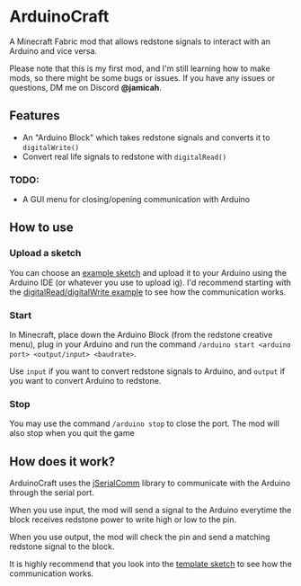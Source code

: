 # ArduinoCraft
A Minecraft Fabric mod that allows redstone signals to interact with an Arduino and vice versa.

Please note that this is my first mod, and I'm still learning how to make mods, so there might be some bugs or issues. If you have any issues or questions, DM me on Discord **@jamicah**.

## Features
- An "Arduino Block" which takes redstone signals and converts it to `digitalWrite()`
- Convert real life signals to redstone with ```digitalRead()```

### TODO:
- A GUI menu for closing/opening communication with Arduino

## How to use

### Upload a sketch
You can choose an [example sketch](arduino/example) and upload it to your Arduino using the Arduino IDE (or whatever you use to upload ig). I'd recommend starting with the [digitalRead/digitalWrite example](arduino/example/digital_read_receive_example) to see how the communication works.


### Start
In Minecraft, place down the Arduino Block (from the redstone creative menu), 
plug in your Arduino and run the command `/arduino start <arduino port> <output/input> <baudrate>`.

Use `input` if you want to convert redstone signals to Arduino, and `output` if you want to convert Arduino to redstone.


### Stop
You may use the command `/arduino stop` to close the port. The mod will also stop when you quit the game

## How does it work?
ArduinoCraft uses the [jSerialComm](https://fazecast.github.io/jSerialComm/) library to communicate with the Arduino through the serial port. 

When you use input, the mod will send a signal to the Arduino everytime the block receives redstone power to write high or low to the pin. 

When you use output, the mod will check the pin and send a matching redstone signal to the block.

It is highly recommend that you look into the [template sketch](arduino/example.ino) to see how the communication works.
